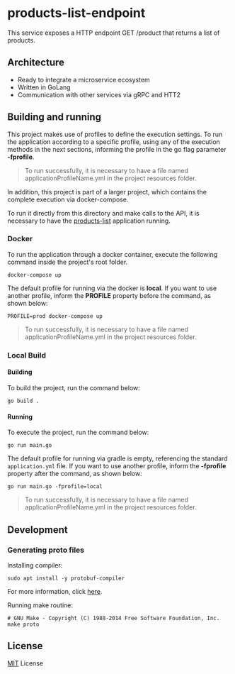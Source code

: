 # products-list-endpoint

This service exposes a HTTP endpoint GET /product that returns a list of products.

## Architecture

* Ready to integrate a microservice ecosystem
* Written in GoLang
* Communication with other services via gRPC and HTT2

## Building and running

This project makes use of profiles to define the execution settings. To run the application according to a specific profile, using any of the execution methods in the next sections, informing the profile in the go flag parameter **-fprofile**.

> To run successfully, it is necessary to have a file named applicationProfileName.yml in the project resources folder.

In addition, this project is part of a larger project, which contains the complete execution via docker-compose.

To run it directly from this directory and make calls to the API, it is necessary to have the [products-list](../products-list) application running.

### Docker

To run the application through a docker container, execute the following command inside the project's root folder.

```shell script
docker-compose up 
```

The default profile for running via the docker is **local**. If you want to use another profile, inform the **PROFILE** property before the command, as shown below:

```shell script
PROFILE=prod docker-compose up
```

> To run successfully, it is necessary to have a file named applicationProfileName.yml in the project resources folder.

### Local Build

#### Building

To build the project, run the command below:

```shell script
go build .
```

#### Running

To execute the project, run the command below:

```shell script
go run main.go
```

The default profile for running via gradle is empty, referencing the standard `application.yml` file. If you want to use another profile, inform the **-fprofile** property after the command, as shown below:

```shell script
go run main.go -fprofile=local
```

> To run successfully, it is necessary to have a file named applicationProfileName.yml in the project resources folder.

## Development

### Generating proto files

Installing compiler:

```shell script
sudo apt install -y protobuf-compiler
```

For more information, click [here](https://grpc.io/docs/protoc-installation/).

Running make routine:

```shell script
# GNU Make - Copyright (C) 1988-2014 Free Software Foundation, Inc.
make proto
```

## License

[MIT](LICENSE) License
